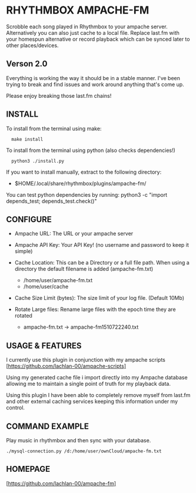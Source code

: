 # RHYTHMBOX AMPACHE-FM

Scrobble each song played in Rhythmbox to your ampache server.
Alternatively you can also just cache to a local file.
Replace last.fm with your homespun alternative or record playback
which can be synced later to other places/devices.

## Verson 2.0

Everything is working the way it should be in a stable manner.
I've been trying to break and find issues and work around
anything that's come up.

Please enjoy breaking those last.fm chains!

## INSTALL

To install from the terminal using make:

``` shell
  make install
```

To install from the terminal using python (also checks dependencies!)

``` shell
  python3 ./install.py
```

If you want to install manually, extract to the following directory:

* $HOME/.local/share/rhythmbox/plugins/ampache-fm/

You can test python dependencies by running:
python3 -c "import depends_test; depends_test.check()"

## CONFIGURE

* Ampache URL: The URL or your ampache server

* Ampache API Key: Your API Key! (no username and password to keep it simple)

* Cache Location: This can be a Directory or a full file path.
   When using a directory the default filename is added (ampache-fm.txt)
  * /home/user/ampache-fm.txt
  * /home/user/cache

* Cache Size Limit (bytes): The size limit of your log file. (Default 10Mb)

* Rotate Large files: Rename large files with the epoch time they are rotated
  * ampache-fm.txt -> ampache-fm1510722240.txt

## USAGE & FEATURES

I currently use this plugin in conjunction with my ampache scripts
[https://github.com/lachlan-00/ampache-scripts]

Using my generated cache file i import directly into my Ampache database
allowing me to maintain a single point of truth for my playback data.

Using this plugin I have been able to completely remove myself from last.fm
and other external caching services keeping this information under my control.

## COMMAND EXAMPLE

Play music in rhythmbox and then sync with your database.

``` shell
./mysql-connection.py /d:/home/user/ownCloud/ampache-fm.txt
```

## HOMEPAGE

[https://github.com/lachlan-00/ampache-fm]
